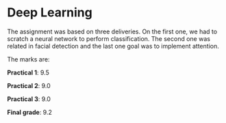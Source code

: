 # Deep Learning
The assignment was based on three deliveries. On the first one, we had to scratch a neural network to perform classification. The second one was related in facial detection and the last one goal was to implement attention.

The marks are:

**Practical 1**: 9.5

**Practical 2**: 9.0

**Practical 3**: 9.0

**Final grade**: 9.2
